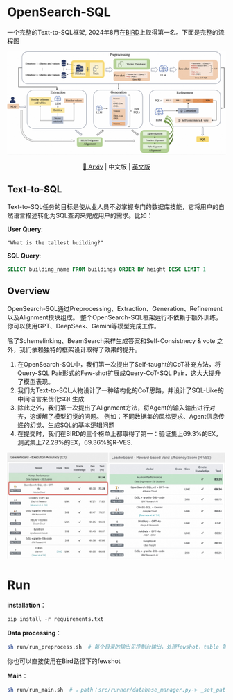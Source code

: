 # OpenSearch-SQL

一个完整的Text-to-SQL框架, 2024年8月在[BIRD](https://bird-bench.github.io/)上取得第一名。下面是完整的流程图

<p align="center">
  <img src="./image/overview3.jpg" alt="image" />
</p>
<div align="center">
  
[📖 Arxiv](https://arxiv.org/abs/2502.14913) |
中文版 |
[英文版]()

</div>

## Text-to-SQL

Text-to-SQL任务的目标是使从业人员不必掌握专门的数据库技能，它将用户的自然语言描述转化为SQL查询来完成用户的需求。比如：

**User Query**:
```
"What is the tallest building?"
```
**SQL Query**:
```sql
SELECT building_name FROM buildings ORDER BY height DESC LIMIT 1
```

## Overview
OpenSearch-SQL通过Preprocessing、Extraction、Generation、Refinement以及Alignment模块组成。
整个OpenSearch-SQL框架运行不依赖于额外训练，你可以使用GPT、DeepSeek、Gemini等模型完成工作。

除了Schemelinking、BeamSearch采样生成答案和Self-Consistnecy \& vote 之外，我们依赖独特的框架设计取得了效果的提升。

1. 在OpenSearch-SQL中，我们第一次提出了Self-taught的CoT补充方法，将Query-SQL Pair形式的Few-shot扩展成Query-CoT-SQL Pair，这大大提升了模型表现。
2. 我们为Text-to-SQL人物设计了一种结构化的CoT思路，并设计了SQL-Like的中间语言来优化SQL生成
3. 除此之外，我们第一次提出了Alignment方法，将Agent的输入输出进行对齐，这缓解了模型幻觉的问题。
例如：不同数据集的风格要求、Agent信息传递的幻觉、生成SQL的基本逻辑问题
4. 在提交时，我们在BIRD的三个榜单上都取得了第一：验证集上69.3%的EX，测试集上72.28%的EX，69.36%的R-VES.
<p align="center">
  <img src="./image/bird_ranl.jpg" alt="image" />
</p>


# Run

**installation**：

```shell
pip install -r requirements.txt
```
**Data processing**：
   ```bash
   sh run/run_preprocess.sh  # 每个目录的输出见控制台输出，处理fewshot，table 等数据
   ```
你也可以直接使用在Bird路径下的fewshot

**Main**：
   ```bash
   sh run/run_main.sh  # ，path：src/runner/database_manager.py-> _set_paths
   ```
   